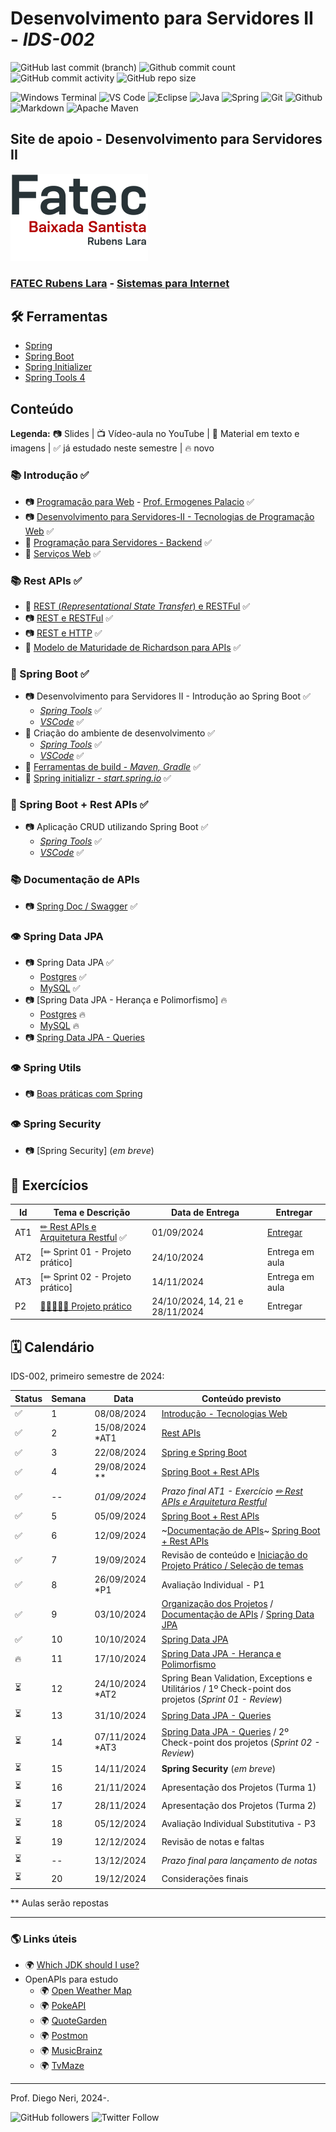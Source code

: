 # Desenvolvimento para Servidores II - _IDS-002_

![GitHub last commit (branch)](https://img.shields.io/github/last-commit/diegoneri/aulas-ds-spring-boot/main?label=%C3%BAltima%20atualiza%C3%A7%C3%A3o)
![Github commit count](https://badgen.net/github/commits/diegoneri/aulas-ds-spring-boot)
![GitHub commit activity](https://img.shields.io/github/commit-activity/m/diegoneri/aulas-ds-spring-boot?label=commits)
![GitHub repo size](https://img.shields.io/github/repo-size/diegoneri/aulas-ds-spring-boot?label=tamanho)

![Windows Terminal](https://img.shields.io/badge/windows%20terminal-4D4D4D?style=for-the-badge&logo=windows%20terminal&logoColor=white)
![VS Code](https://img.shields.io/badge/Visual_Studio_Code-0078D4?style=for-the-badge&logo=visual%20studio%20code&logoColor=white)
![Eclipse](https://img.shields.io/badge/Eclipse-FE7A16.svg?style=for-the-badge&logo=Eclipse&logoColor=white)
![Java](https://img.shields.io/badge/java-%23ED8B00.svg?style=for-the-badge&logo=openjdk&logoColor=white)
![Spring](https://img.shields.io/badge/spring-%236DB33F.svg?style=for-the-badge&logo=spring&logoColor=white)
![Git](https://img.shields.io/badge/GIT-E44C30?style=for-the-badge&logo=git&logoColor=white)
![Github](https://img.shields.io/badge/GitHub-100000?style=for-the-badge&logo=github&logoColor=white)
![Markdown](https://img.shields.io/badge/Markdown-000000?style=for-the-badge&logo=markdown&logoColor=white)
![Apache Maven](https://img.shields.io/badge/Apache%20Maven-C71A36?style=for-the-badge&logo=Apache%20Maven&logoColor=white)

## Site de apoio - Desenvolvimento para Servidores II

![Logo em cores da FATEC RL](content/logo/fatec_rl-cor.png)

### [FATEC Rubens Lara](https://fatecrl.edu.br/) - [Sistemas para Internet](https://fatecrl.edu.br/cursos/sistemas-para-internet/)

## 🛠 Ferramentas

- [Spring](<https://spring.io/>)
- [Spring Boot](<https://spring.io/quickstart>)
- [Spring Initializer](<http://start.spring.io/>)
- [Spring Tools 4](<https://spring.io/tools>)

## Conteúdo

**Legenda:** 📷 Slides \| 📺 Vídeo-aula no YouTube \| 📖 Material em texto e imagens \|  ✅ já estudado neste semestre \| 🔥 novo

### 📚 Introdução ✅

- 📷 [Programação para Web](https://docs.google.com/presentation/d/1W1dcLeHVS2Ln7MG7S5A7SaTsHD0iQBA5OxIyJTGeKLc/edit "Slides - Aulas Programação Web") - [Prof. Ermogenes Palacio](<https://github.com/ermogenes> "Github do Professor Ermogenes Palacio") ✅
- 📷 [Desenvolvimento para Servidores-II - Tecnologias de Programação Web](https://docs.google.com/presentation/d/1npVNbaS8hyEi5x5X5aXqxX37rppnTjkYakQRUSlRHik) ✅
- 📖 [Programação para Servidores - Backend](content/01.1-backend.md) ✅
- 📖 [Serviços Web](content/01.2-web-services.md) ✅

### 📚 Rest APIs ✅

- 📖 [REST (_Representational State Transfer_) e RESTFul](content/02.1-rest.md) ✅
- 📷 [REST e RESTFul](https://docs.google.com/presentation/d/1PjSWVBGRktm68rdRfdCVRcBo61pyV2k3-GkfSo-q3_8) ✅
- 📷 [REST e HTTP](https://docs.google.com/presentation/d/1Gq0zHvSbxAiENc8HRZ77-mwhAbkYOiiv77eqIucMKvo) ✅
- 📖 [Modelo de Maturidade de Richardson para APIs](content/02.2-maturity-level.md) ✅

### 🔢 Spring Boot ✅

- 📷 Desenvolvimento para Servidores II - Introdução ao Spring Boot ✅
  - [_Spring Tools_](https://docs.google.com/presentation/d/1RwWEuKu0ZKVAkmaHvXmaijCQZdNVJJzXs3NK1_G20Bk) ✅
  - [_VSCode_](https://docs.google.com/presentation/d/1ca0m66V9DRNab9IPJdSIQFpoF-Rkte68XN7bLTkc_lo) ✅
- 📖 Criação do ambiente de desenvolvimento ✅
  - [_Spring Tools_](content/03.2-ambiente.md) ✅
  - [_VSCode_](content/03.2-ambiente-vscode.md) ✅  
- 📖 [Ferramentas de build - _Maven, Gradle_](content/03.3-build.md) ✅
- 📖 [Spring initializr - _start.spring.io_](content/03.4-initializr.md) ✅

### 🔢 Spring Boot + Rest APIs ✅

- 📷 Aplicação CRUD utilizando Spring Boot ✅
  - [_Spring Tools_](https://docs.google.com/presentation/d/1XGFe1ANaLRckr6DWOmV6MGxB188p3-xGaCI0rY4MmXY) ✅
  - [_VSCode_](https://docs.google.com/presentation/d/1ZUhbhOTDg5gtrH2iZvHVmAsu2_W8oiLwspEd_BnrFHM) ✅

### 📚 Documentação de APIs

- 📷 [Spring Doc / Swagger](https://docs.google.com/presentation/d/1t05E6B46_HVLWZTdI1PfvMxMkJ0VxPoenW24R3WqaVU) ✅

### 👁 Spring Data JPA

- 📷 Spring Data JPA ✅
   - [Postgres](https://docs.google.com/presentation/d/1C_V9mEnG3ssFfdYVHBYQAC3zOa_mXBoe_u83vXhV7_s) ✅
   - [MySQL](https://docs.google.com/presentation/d/1Y_zQP06PaXMJYY1S5HUCybvByEzcHw6vXZI5SmlkzWA) ✅
- 📷 [Spring Data JPA - Herança e Polimorfismo] 🔥
   - [Postgres](https://docs.google.com/presentation/d/16DJQrhkb2tA5nBJI9vSWTgtP0Pru6f7UmEN_sHoXpQs) 🔥
   - [MySQL](https://docs.google.com/presentation/d/11g26sX5Uy13Wx1NM_pVJ-ddZZofEMjIT9WPphDUWD-c) 🔥
- 📷 [Spring Data JPA - Queries](https://docs.google.com/presentation/d/16vCj8sGp4lcraBOB0IyEgVrAJ-3XuynxOzRpW1nzDXc)

### 👁 Spring Utils

- 📷 [Boas práticas com Spring](https://docs.google.com/presentation/d/12QH4_qgZ3BdSfE3vBVfK6ahZ-uk65obHpd5sYfR1tgc)
  
### 👁 Spring Security

- 📷 [Spring Security] (_em breve_)
 
## 🥋 Exercícios

Id  | Tema e Descrição | Data de Entrega | Entregar
----|------------------|-----------------|------------
AT1 | [✏ Rest APIs e Arquitetura Restful](content/exercises/02.2-analise-maturidade.md) ✅| 01/09/2024 | [Entregar](https://forms.office.com/r/gdxaq72g6v)
AT2 | [✏ Sprint 01 - Projeto prático] | 24/10/2024 | Entrega em aula
AT3 | [✏ Sprint 02 - Projeto prático] | 14/11/2024 | Entrega em aula
P2  | [👨‍💻👩‍💻👔 Projeto prático](content/exercises/03.1-projeto-pratico.md)| 24/10/2024, 14, 21 e 28/11/2024 | Entregar

## 🗓 Calendário

IDS-002, primeiro semestre de 2024:

Status | Semana | Data                | Conteúdo previsto                                                     
-------|--------| ------------------- | --------------------------------------------------------------------- 
  ✅   | 1     | 08/08/2024          | [Introdução - Tecnologias Web](#-introdu%C3%A7%C3%A3o---tecnologias-web)
  ✅   | 2     | 15/08/2024   *AT1   | [Rest APIs](#-rest-apis)                                 
  ✅   |3      | 22/08/2024          | [Spring e Spring Boot](#-spring-boot)                                
  ✅   |4      | 29/08/2024   **     | [Spring Boot + Rest APIs](#-spring-boot--rest-apis)                          
  ✅   |--     | _01/09/2024_        | _Prazo final AT1 - Exercício [✏ Rest APIs e Arquitetura Restful](content/exercises/02.2-analise-maturidade.md)_
  ✅   |5      | 05/09/2024          | [Spring Boot + Rest APIs](#-spring-boot--rest-apis)                                 
  ✅   |6      | 12/09/2024          | ~[Documentação de APIs](#-swagger-e-documentação-de-apis)~ [Spring Boot + Rest APIs](#-spring-boot--rest-apis)                          
  ✅   |7      | 19/09/2024          | Revisão de conteúdo e [Iniciação do Projeto Prático / Seleção de temas](content/exercises/03.2-proposals.md)      
  ✅   |8      | 26/09/2024   *P1    | Avaliação Individual - P1          
  ✅   |9      | 03/10/2024          | [Organização dos Projetos](content/exercises/03.1-projeto-pratico.md) / [Documentação de APIs](#-swagger-e-documentação-de-apis) / [Spring Data JPA](#-spring-data-jpa)                            
  ✅   |10     | 10/10/2024          | [Spring Data JPA](#-spring-data-jpa)
  🔥   |11     | 17/10/2024          | [Spring Data JPA - Herança e Polimorfismo](#-spring-data-jpa)
  ⏳   |12     | 24/10/2024   *AT2   | Spring Bean Validation, Exceptions e Utilitários / 1º Check-point dos projetos (_Sprint 01 - Review_)                          
  ⏳   |13     | 31/10/2024          | [Spring Data JPA - Queries](#-spring-data-jpa)
  ⏳   |14     | 07/11/2024   *AT3   | [Spring Data JPA - Queries](#-spring-data-jpa) / 2º Check-point dos projetos (_Sprint 02 - Review_)
  ⏳   |15     | 14/11/2024          | **Spring Security** (_em breve_)                                           
  ⏳   |16     | 21/11/2024          | Apresentação dos Projetos (Turma 1)             
  ⏳   |17     | 28/11/2024          | Apresentação dos Projetos (Turma 2)                                                  
  ⏳   |18     | 05/12/2024          | Avaliação Individual Substitutiva - P3       
  ⏳   |19     | 12/12/2024          | Revisão de notas e faltas
  ⏳   |--     | 13/12/2024          | _Prazo final para lançamento de notas_         
  ⏳   |20     | 19/12/2024          | Considerações finais                                                                             
 
** Aulas serão repostas

---


### 🌎 Links úteis

- 🌍 [Which JDK should I use?](https://whichjdk.com/)
- OpenAPIs para estudo
  - 🌍 [Open Weather Map](https://openweathermap.org/api/one-call-3)
  - 🌍 [PokeAPI](https://pokeapi.co/)
  - 🌍 [QuoteGarden](https://pprathameshmore.github.io/QuoteGarden/)
  - 🌍 [Postmon](https://postmon.com.br/)
  - 🌍 [MusicBrainz](https://musicbrainz.org/doc/MusicBrainz_API)
  - 🌍 [TvMaze](https://www.tvmaze.com/api)

----
Prof. Diego Neri, 2024-.

![GitHub followers](https://img.shields.io/github/followers/diegoneri?label=seguidores&style=social)
![Twitter Follow](https://img.shields.io/twitter/follow/diegoneri?style=social)
